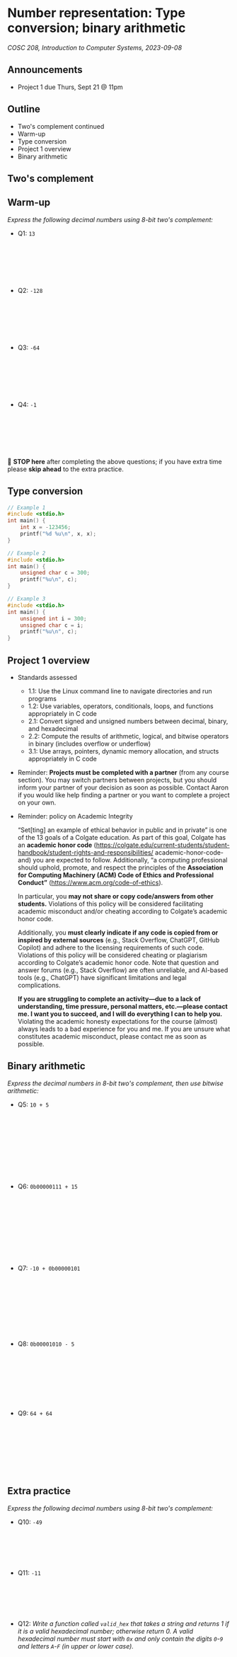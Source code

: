 # Number representation: Type conversion; binary arithmetic
_COSC 208, Introduction to Computer Systems, 2023-09-08_

## Announcements
* Project 1 due Thurs, Sept 21 @ 11pm

## Outline
* Two's complement continued
* Warm-up
* Type conversion
* Project 1 overview
* Binary arithmetic

## Two's complement

## Warm-up

_Express the following decimal numbers using 8-bit two's complement:_
* Q1: `13`

<p style="height:6em;"></p>

* Q2: `-128`

<p style="height:6em;"></p>

* Q3: `-64`

<p style="height:6em;"></p>

* Q4: `-1`

<p style="height:6em;"></p>

🛑 **STOP here** after completing the above questions; if you have extra time please **skip ahead** to the extra practice.

## Type conversion


```c
// Example 1
#include <stdio.h>
int main() {
    int x = -123456;
    printf("%d %u\n", x, x);
}
```


```c
// Example 2
#include <stdio.h>
int main() {
    unsigned char c = 300;
    printf("%u\n", c);
}
```


```c
// Example 3
#include <stdio.h>
int main() {
    unsigned int i = 300;
    unsigned char c = i;
    printf("%u\n", c);
}
```

## Project 1 overview

* Standards assessed
    * 1.1: Use the Linux command line to navigate directories and run programs
    * 1.2: Use variables, operators, conditionals, loops, and functions appropriately in C code
    * 2.1: Convert signed and unsigned numbers between decimal, binary, and hexadecimal
    * 2.2: Compute the results of arithmetic, logical, and bitwise operators in binary (includes overflow or underflow)
    * 3.1: Use arrays, pointers, dynamic memory allocation, and structs appropriately in C code
* Reminder: **Projects must be completed with a partner** (from any course section). You may switch partners between projects, but you should inform your partner of your decision as soon as possible. Contact Aaron if you would like help finding a partner or you want to complete a project on your own. 

* Reminder: policy on Academic Integrity
    
    “Set[ting] an example of ethical behavior in public and in private” is one of the 13 goals of a Colgate education. As part of this goal, Colgate has an **academic honor code** (https://colgate.edu/current-students/student-handbook/student-rights-and-responsibilities/ academic-honor-code-and) you are expected to follow. Additionally, “a computing professional should uphold, promote, and respect the principles of the **Association for Computing Machinery (ACM) Code of Ethics and Professional Conduct”** (https://www.acm.org/code-of-ethics).
    

    In particular, you **may not share or copy code/answers from other students.** Violations of this policy will be considered facilitating academic misconduct and/or cheating according to Colgate’s academic honor code.
    
    Additionally, you **must clearly indicate if any code is copied from or inspired by external sources** (e.g., Stack Overflow, ChatGPT, GitHub Copilot) and adhere to the licensing requirements of such code. Violations of this policy will be considered cheating or plagiarism according to Colgate’s academic honor code. Note that question and answer forums (e.g., Stack Overflow) are often unreliable, and AI-based tools (e.g., ChatGPT) have significant limitations and legal complications.
    
    **If you are struggling to complete an activity—due to a lack of understanding, time pressure, personal matters, etc.—please contact me. I want you to succeed, and I will do everything I can to help you.** Violating the academic honesty expectations for the course (almost) always leads to a bad experience for you and me. If you are unsure what constitutes academic misconduct, please contact me as soon as possible.

## Binary arithmetic

_Express the decimal numbers in 8-bit two's complement, then use bitwise arithmetic:_
* Q5: `10 + 5`

<p style="height:10em;"></p>

* Q6: `0b00000111 + 15`

<p style="height:10em;"></p>

* Q7: `-10 + 0b00000101`

<p style="height:9em;"></p>

* Q8: `0b00001010 - 5`

<p style="height:8em;"></p>

* Q9: `64 + 64`

<p style="height:8em;"></p>

## Extra practice

_Express the following decimal numbers using 8-bit two's complement:_
* Q10: `-49`

<p style="height:5em;"></p>

* Q11: `-11`

<p style="height:5em;"></p>

* Q12: _Write a function called `valid_hex` that takes a string and returns 1 if it is a valid hexadecimal number; otherwise return 0. A valid hexadecimal number must start with `0x` and only contain the digits `0`-`9` and letters `A`-`F` (in upper or lower case)._

<p style="height:20em;"></p>

* Q13: _Write a function called `bits_required` that takes an `unsigned long` decimal (i.e., base 10) number and returns the minimum number of bits required to represent the number._

<p style="height:20em;"></p>

* Q14: _Convert `0xFAB` to binary._

<p style="height:4em;"></p>

* Q15: _Convert `512` to unsigned binary._

<p style="height:4em;"></p>

* Q16: _Convert `-42` to 8-bit signed binary._

<p style="height:4em;"></p>
